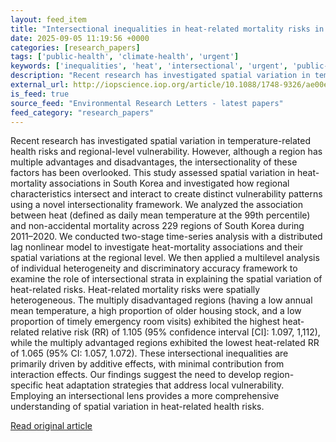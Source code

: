 ```yaml
---
layout: feed_item
title: "Intersectional inequalities in heat-related mortality risks in South Korea"
date: 2025-09-05 11:19:56 +0000
categories: [research_papers]
tags: ['public-health', 'climate-health', 'urgent']
keywords: ['inequalities', 'heat', 'intersectional', 'urgent', 'public-health', 'climate-health']
description: "Recent research has investigated spatial variation in temperature-related health risks and regional-level vulnerability"
external_url: http://iopscience.iop.org/article/10.1088/1748-9326/ae00e2
is_feed: true
source_feed: "Environmental Research Letters - latest papers"
feed_category: "research_papers"
---
```


Recent research has investigated spatial variation in temperature-related health risks and regional-level vulnerability. However, although a region has multiple advantages and disadvantages, the intersectionality of these factors has been overlooked. This study assessed spatial variation in heat-mortality associations in South Korea and investigated how regional characteristics intersect and interact to create distinct vulnerability patterns using a novel intersectionality framework. We analyzed the association between heat (defined as daily mean temperature at the 99th percentile) and non-accidental mortality across 229 regions of South Korea during 2011–2020. We conducted two-stage time-series analysis with a distributed lag nonlinear model to investigate heat-mortality associations and their spatial variations at the regional level. We then applied a multilevel analysis of individual heterogeneity and discriminatory accuracy framework to examine the role of intersectional strata in explaining the spatial variation of heat-related risks. Heat-related mortality risks were spatially heterogeneous. The multiply disadvantaged regions (having a low annual mean temperature, a high proportion of older housing stock, and a low proportion of timely emergency room visits) exhibited the highest heat-related relative risk (RR) of 1.105 (95% confidence interval [CI]: 1.097, 1,112), while the multiply advantaged regions exhibited the lowest heat-related RR of 1.065 (95% CI: 1.057, 1.072). These intersectional inequalities are primarily driven by additive effects, with minimal contribution from interaction effects. Our findings suggest the need to develop region-specific heat adaptation strategies that address local vulnerability. Employing an intersectional lens provides a more comprehensive understanding of spatial variation in heat-related health risks.

[Read original article](http://iopscience.iop.org/article/10.1088/1748-9326/ae00e2)
